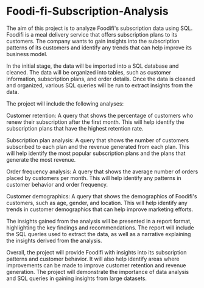 # Foodi-fi-Subscription-Analysis

The aim of this project is to analyze Foodifi's subscription data using SQL. Foodifi is a meal delivery service that offers subscription plans to its customers. 
The company wants to gain insights into the subscription patterns of its customers and identify any trends that can help improve its business model.

In the initial stage, the data will be imported into a SQL database and cleaned. The data will be organized into tables, such as customer information, subscription plans,
and order details. Once the data is cleaned and organized, various SQL queries will be run to extract insights from the data.

The project will include the following analyses:

Customer retention: A query that shows the percentage of customers who renew their subscription after the first month. 
This will help identify the subscription plans that have the highest retention rate.

Subscription plan analysis: A query that shows the number of customers subscribed to each plan and the revenue generated from each plan. 
This will help identify the most popular subscription plans and the plans that generate the most revenue.

Order frequency analysis: A query that shows the average number of orders placed by customers per month. This will help identify any patterns in customer behavior 
and order frequency.

Customer demographics: A query that shows the demographics of Foodifi's customers, such as age, gender, and location. This will help identify any trends in
customer demographics that can help improve marketing efforts.

The insights gained from the analysis will be presented in a report format, highlighting the key findings and recommendations. 
The report will include the SQL queries used to extract the data, as well as a narrative explaining the insights derived from the analysis.

Overall, the project will provide Foodifi with insights into its subscription patterns and customer behavior. 
It will also help identify areas where improvements can be made to improve customer retention and revenue generation.
The project will demonstrate the importance of data analysis and SQL queries in gaining insights from large datasets.
